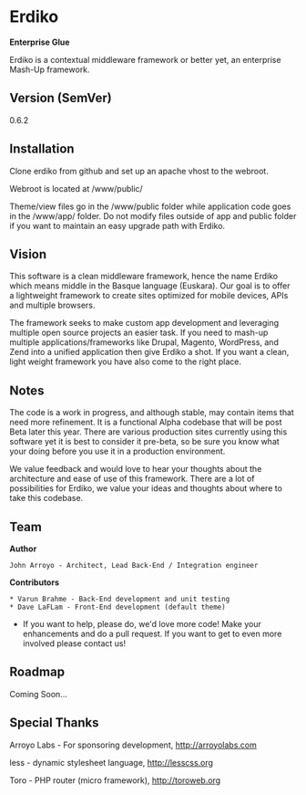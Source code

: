 Erdiko
=======

**Enterprise Glue**

Erdiko is a contextual middleware framework or better yet, an enterprise Mash-Up framework.

Version (SemVer)
----------------

0.6.2

Installation
------------

Clone erdiko from github and set up an apache vhost to the webroot.

Webroot is located at /www/public/

Theme/view files go in the /www/public folder while application code goes in the /www/app/ folder.  Do not modify files outside of app and public folder if you want to maintain an easy upgrade path with Erdiko.

Vision
------

This software is a clean middleware framework, hence the name Erdiko which means middle in the Basque language (Euskara).  Our goal is to offer a lightweight framework to create sites optimized for mobile devices, APIs and multiple browsers.

The framework seeks to make custom app development and leveraging multiple open source projects an easier task.  If you need to mash-up multiple applications/frameworks like Drupal, Magento, WordPress, and Zend into a unified application then give Erdiko a shot.  If you want a clean, light weight framework you have also come to the right place.

Notes
-----

The code is a work in progress, and although stable, may contain items that need more refinement.  It is a functional Alpha codebase that will be post Beta later this year.  There are various production sites currently using this software yet it is best to consider it pre-beta, so be sure you know what your doing before you use it in a production environment.

We value feedback and would love to hear your thoughts about the architecture and ease of use of this framework.  There are a lot of possibilities for Erdiko, we value your ideas and thoughts about where to take this codebase.

Team
----

**Author**

	John Arroyo - Architect, Lead Back-End / Integration engineer

**Contributors**

	* Varun Brahme - Back-End development and unit testing
	* Dave LaFLam - Front-End development (default theme)

* If you want to help, please do, we'd love more code!  Make your enhancements and do a pull request.  If you want to get to even more involved please contact us!

Roadmap
-------

Coming Soon...

Special Thanks
--------------

Arroyo Labs - For sponsoring development, http://arroyolabs.com

less - dynamic stylesheet language, http://lesscss.org

Toro - PHP router (micro framework), http://toroweb.org
